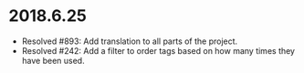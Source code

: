 2018.6.25
=========

- Resolved #893: Add translation to all parts of the project.
- Resolved #242: Add a filter to order tags based on how many times they have been used.

